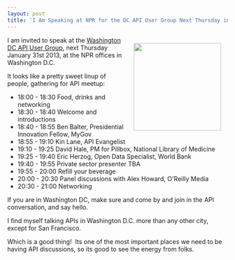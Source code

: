 ```yaml
---
layout: post
title: 'I Am Speaking at NPR for the DC API User Group Next Thursday in Washington DC'
---
```

<p><a title="Washington DC API meetup" href="http://www.meetup.com/DC-Web-API-User-Group/events/97891662/"><img style="padding: 15px;" src="https://s3.amazonaws.com/kinlane-productions/events/washington-dc-api-meetup/washington-dc-api-users-group.jpeg" alt="" width="200" align="right" /></a></p>
<p>I am invited to speak at the <a title="Washington DC API meetup" href="http://www.meetup.com/DC-Web-API-User-Group/events/97891662/">Washington DC API User Group</a>, next Thursday January 31st 2013, at the NPR offices in Washington D.C.</p>
<p>It looks like a pretty sweet linup of people, gathering for API meetup:</p>
<ul class="mainlist">
<li>18:00 - 18:30 Food, drinks and networking</li>
<li>18:30 - 18:40 Welcome and introductions</li>
<li>18:40 - 18:55 Ben Balter, Presidential Innovation Fellow, MyGov</li>
<li>18:55 - 19:10 Kin Lane, API Evangelist</li>
<li>19:10 - 19:25&nbsp;David Hale, PM for Pillbox, National Library of Medicine</li>
<li>19:25 - 19:40&nbsp;Eric Herzog, Open Data Specialist, World Bank</li>
<li>19:40 - 19:55 Private sector presenter TBA</li>
<li>19:55 - 20:00 Refill your beverage</li>
<li>20:00 - 20:30 Panel discussions with Alex Howard, O'Reilly Media</li>
<li>20:30 - 21:00 Networking</li>
</ul>
<p>If you are in Washington DC, make sure and come by and join in the API conversation, and say hello.</p>
<p>I find myself talking APIs in Washington D.C. more than any other city, except for San Francisco. &nbsp;</p>
<p>Which is a good thing! &nbsp;Its one of the most important places we need to be having API discussions, so its good to see the energy from folks. &nbsp;</p>
